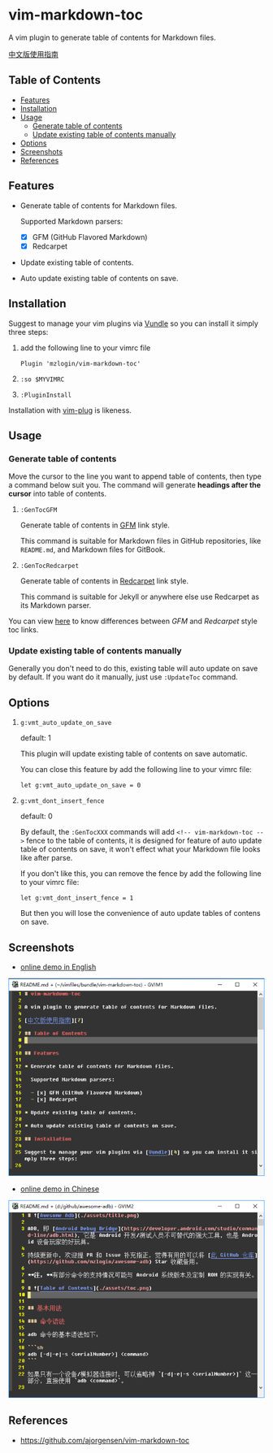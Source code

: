 # vim-markdown-toc

A vim plugin to generate table of contents for Markdown files.

[中文版使用指南][7]

## Table of Contents

<!-- vim-markdown-toc GFM -->
* [Features](#features)
* [Installation](#installation)
* [Usage](#usage)
	* [Generate table of contents](#generate-table-of-contents)
	* [Update existing table of contents manually](#update-existing-table-of-contents-manually)
* [Options](#options)
* [Screenshots](#screenshots)
* [References](#references)

<!-- vim-markdown-toc -->

## Features

* Generate table of contents for Markdown files.

  Supported Markdown parsers:

  - [x] GFM (GitHub Flavored Markdown)
  - [x] Redcarpet

* Update existing table of contents.

* Auto update existing table of contents on save.

## Installation

Suggest to manage your vim plugins via [Vundle][4] so you can install it simply three steps:

1. add the following line to your vimrc file

    ```
    Plugin 'mzlogin/vim-markdown-toc'
    ```

2. `:so $MYVIMRC`

3. `:PluginInstall`

Installation with [vim-plug][8] is likeness.

## Usage

### Generate table of contents

Move the cursor to the line you want to append table of contents, then type a command below suit you. The command will generate **headings after the cursor** into table of contents.

1. `:GenTocGFM`

    Generate table of contents in [GFM][2] link style.

    This command is suitable for Markdown files in GitHub repositories, like `README.md`, and Markdown files for GitBook.

2. `:GenTocRedcarpet`

    Generate table of contents in [Redcarpet][3] link style.

    This command is suitable for Jekyll or anywhere else use Redcarpet as its Markdown parser.

You can view [here][1] to know differences between *GFM* and *Redcarpet* style toc links.

### Update existing table of contents manually

Generally you don't need to do this, existing table will auto update on save by default. If you want do it manually, just use `:UpdateToc` command.

## Options

1. `g:vmt_auto_update_on_save`

   default: 1

   This plugin will update existing table of contents on save automatic.

   You can close this feature by add the following line to your vimrc file:

   ```viml
   let g:vmt_auto_update_on_save = 0
   ```

2. `g:vmt_dont_insert_fence`

   default: 0

   By default, the `:GenTocXXX` commands will add `<!-- vim-markdown-toc -->` fence to the table of contents, it is designed for feature of auto update table of contents on save, it won't effect what your Markdown file looks like after parse.

   If you don't like this, you can remove the fence by add the following line to your vimrc file:

   ```viml
   let g:vmt_dont_insert_fence = 1
   ```

   But then you will lose the convenience of auto update tables of contens on save.

## Screenshots

* [online demo in English][5]

![](./screenshots/english.gif)

* [online demo in Chinese][6]

![](./screenshots/chinese.gif)

## References

* <https://github.com/ajorgensen/vim-markdown-toc>

[1]: http://mazhuang.org/2015/12/05/diff-between-gfm-and-redcarpet/
[2]: https://help.github.com/articles/github-flavored-markdown/
[3]: https://github.com/vmg/redcarpet
[4]: http://github.com/VundleVim/Vundle.Vim
[5]: https://github.com/mzlogin/chinese-copywriting-guidelines/blob/Simplified/README.en.md
[6]: https://github.com/mzlogin/awesome-adb
[7]: http://mazhuang.org/2015/12/19/vim-markdown-toc/
[8]: https://github.com/junegunn/vim-plug
